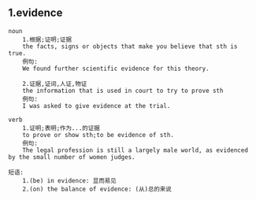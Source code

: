 1.evidence
----

    noun
        1.根据;证明;证据
        the facts, signs or objects that make you believe that sth is true.
        例句:
        We found further scientific evidence for this theory.
        
        2.证据,证词,人证,物证
        the information that is used in court to try to prove sth
        例句:
        I was asked to give evidence at the trial.
      
    verb
        1.证明;表明;作为...的证据
        to prove or show sth;to be evidence of sth.
        例句:
        The legal profession is still a largely male world, as evidenced by the small number of women judges.
    
    短语:
        1.(be) in evidence: 显而易见
        2.(on) the balance of evidence: (从)总的来说

